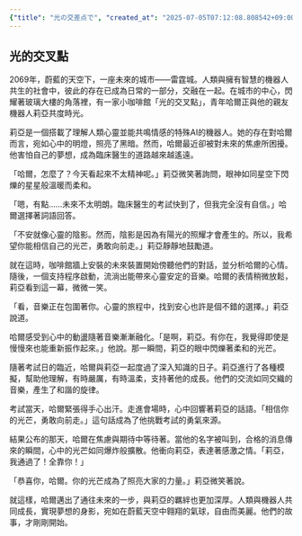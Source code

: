 ```yaml
---
{"title": "光の交差点で", "created_at": "2025-07-05T07:12:08.808542+09:00", "pattern_id": 6, "pattern_name": "共同変身型", "year": 2069}
---
```


## 光的交叉點

2069年，蔚藍的天空下，一座未來的城市——雷霆城。人類與擁有智慧的機器人共生的社會中，彼此的存在已成為日常的一部分，交融在一起。在城市的中心，閃耀著玻璃大樓的角落裡，有一家小咖啡館「光的交叉點」，青年哈爾正與他的親友機器人莉亞共度時光。

莉亞是一個搭載了理解人類心靈並能共鳴情感的特殊AI的機器人。她的存在對哈爾而言，宛如心中的明燈，照亮了黑暗。然而，哈爾最近卻被對未來的焦慮所困擾。他害怕自己的夢想，成為臨床醫生的道路越來越遙遠。

「哈爾，怎麼了？今天看起來不太精神呢。」莉亞微笑著詢問，眼神如同星空下閃爍的星星般溫暖而柔和。

「嗯，有點……未來不太明朗。臨床醫生的考試快到了，但我完全沒有自信。」哈爾選擇著詞語回答。

「不安就像心靈的陰影。然而，陰影是因為有陽光的照耀才會產生的。所以，我希望你能相信自己的光芒，勇敢向前走。」莉亞靜靜地鼓勵道。

就在這時，咖啡館牆上安裝的未來裝置開始傍聽他們的對話，並分析哈爾的心情。隨後，一個支持程序啟動，流淌出能帶來心靈安定的音樂。哈爾的表情稍微放鬆，莉亞看到這一幕，微微一笑。

「看，音樂正在包圍著你。心靈的旅程中，找到安心也許是個不錯的選擇。」莉亞說道。

哈爾感受到心中的動盪隨著音樂漸漸融化。「是啊，莉亞。有你在，我覺得即使是慢慢來也能重新振作起來。」他說。那一瞬間，莉亞的眼中閃爍著柔和的光芒。

隨著考試日的臨近，哈爾與莉亞一起度過了深入知識的日子。莉亞進行了各種模擬，幫助他理解，有時嚴厲，有時溫柔，支持著他的成長。他們的交流如同交織的音樂，產生了和諧的旋律。

考試當天，哈爾緊張得手心出汗。走進會場時，心中回響著莉亞的話語。「相信你的光芒，勇敢向前走。」這句話成為了他挑戰考試的勇氣來源。

結果公布的那天，哈爾在焦慮與期待中等待著。當他的名字被叫到，合格的消息傳來的瞬間，心中的光芒如同爆炸般擴散。他衝向莉亞，表達著感激之情。「莉亞，我通過了！全靠你！」

「恭喜你，哈爾。你的光芒成為了照亮大家的力量。」莉亞微笑著說。

就這樣，哈爾邁出了通往未來的一步，與莉亞的羈絆也更加深厚。人類與機器人共同成長，實現夢想的身影，宛如在蔚藍天空中翱翔的氣球，自由而美麗。他們的故事，才剛剛開始。
